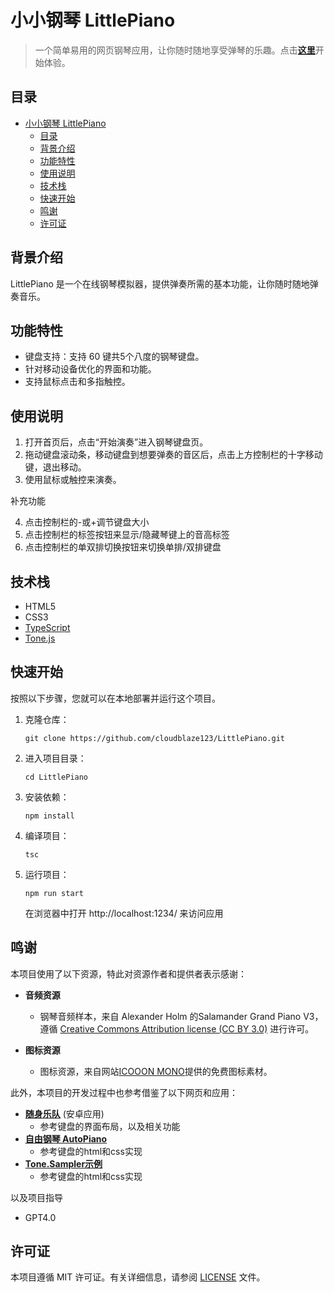# 小小钢琴 LittlePiano

> 一个简单易用的网页钢琴应用，让你随时随地享受弹琴的乐趣。点击[**这里**](https://cloudblaze123.github.io/LittlePiano/)开始体验。

## 目录
- [小小钢琴 LittlePiano](#小小钢琴-littlepiano)
  - [目录](#目录)
  - [背景介绍](#背景介绍)
  - [功能特性](#功能特性)
  - [使用说明](#使用说明)
  - [技术栈](#技术栈)
  - [快速开始](#快速开始)
  - [鸣谢](#鸣谢)
  - [许可证](#许可证)

## 背景介绍

LittlePiano 是一个在线钢琴模拟器，提供弹奏所需的基本功能，让你随时随地弹奏音乐。

## 功能特性

- 键盘支持：支持 60 键共5个八度的钢琴键盘。
- 针对移动设备优化的界面和功能。
- 支持鼠标点击和多指触控。

## 使用说明
1. 打开首页后，点击“开始演奏”进入钢琴键盘页。
2. 拖动键盘滚动条，移动键盘到想要弹奏的音区后，点击上方控制栏的十字移动键，退出移动。
3. 使用鼠标或触控来演奏。

补充功能

4. 点击控制栏的-或+调节键盘大小
5. 点击控制栏的标签按钮来显示/隐藏琴键上的音高标签
6. 点击控制栏的单双排切换按钮来切换单排/双排键盘

## 技术栈

- HTML5
- CSS3
- [TypeScript](https://www.typescriptlang.org/)
- [Tone.js](https://tonejs.github.io/)

## 快速开始

按照以下步骤，您就可以在本地部署并运行这个项目。
1. 克隆仓库：
   
   `git clone https://github.com/cloudblaze123/LittlePiano.git`
2. 进入项目目录：
   
   `cd LittlePiano`

3. 安装依赖：
   
   `npm install`

4. 编译项目：
   
   `tsc`
5. 运行项目：
   
   `npm run start`
   
   在浏览器中打开 http://localhost:1234/ 来访问应用

## 鸣谢
本项目使用了以下资源，特此对资源作者和提供者表示感谢：

- **音频资源**
  - 钢琴音频样本，来自 Alexander Holm 的Salamander Grand Piano V3，遵循 [Creative Commons Attribution license (CC BY 3.0)](http://creativecommons.org/licenses/by/3.0/) 进行许可。

- **图标资源**
  - 图标资源，来自网站[ICOOON MONO](https://icooon-mono.com/)提供的免费图标素材。

此外，本项目的开发过程中也参考借鉴了以下网页和应用：

- [**随身乐队**](http://www.revontuletsoft.net/) (安卓应用)
  - 参考键盘的界面布局，以及相关功能
- [**自由钢琴 AutoPiano**](https://github.com/AutoPiano/AutoPiano)
  - 参考键盘的html和css实现 
- [**Tone.Sampler示例**](https://tonejs.github.io/examples/sampler)
  - 参考键盘的html和css实现 

以及项目指导
- GPT4.0

## 许可证

本项目遵循 MIT 许可证。有关详细信息，请参阅 [LICENSE](LICENSE) 文件。